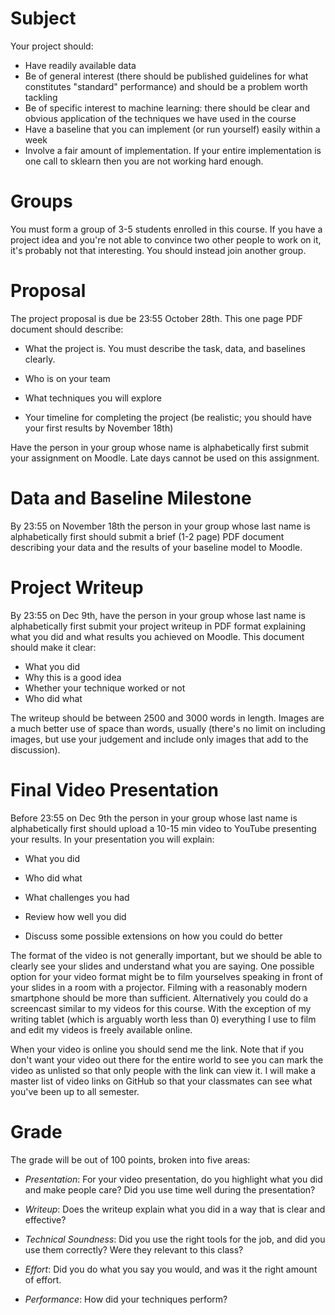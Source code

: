
Subject
==================

Your project should: 

* Have readily available data
* Be of general interest (there should be published guidelines for what constitutes "standard" performance) and should be a problem worth tackling
* Be of specific interest to machine learning: there should be clear and obvious application of the techniques we have used in the course
* Have a baseline that you can implement (or run yourself) easily within a week
* Involve a fair amount of implementation.  If your entire implementation is one call to sklearn then you are not working hard enough. 

Groups
==================

You must form a group of 3-5 students enrolled in this course.  If you have a project idea and you're not able to convince two other people to work on it, it's probably not that interesting.  You should instead join another group.  

Proposal
==================

The project proposal is due be 23:55 October 28th.  This one page PDF document
should describe:

* What the project is. You must describe the task, data, and baselines clearly.

* Who is on your team

* What techniques you will explore 

* Your timeline for completing the project (be realistic; you should
  have your first results by November 18th)

Have the person in your group whose name is alphabetically first
submit your assignment on Moodle.  Late days cannot be used on this
assignment. 

Data and Baseline Milestone 
============================

By 23:55 on November 18th the person in your group whose last name is alphabetically first should submit a brief (1-2 page) PDF document  describing your data and the results of your baseline model to Moodle. 

Project Writeup
======================

By 23:55 on Dec 9th, have the person in your group whose last name is alphabetically first submit your project writeup in PDF format  explaining what you did and what results you achieved on Moodle.  This document should make it clear:

* What you did
* Why this is a good idea
* Whether your technique worked or not
* Who did what

The writeup should be between 2500 and 3000 words in length. 
Images are a much better use of space than words, usually (there's no
limit on including images, but use your judgement and include only 
images that add to the discussion).

Final Video Presentation
========================

Before 23:55 on Dec 9th the person in your group whose last name is alphabetically first should upload a 10-15 min video to YouTube presenting your results.  In your presentation you will explain: 

* What you did

* Who did what

* What challenges you had

* Review how well you did 

* Discuss some possible extensions on how you could do better  

The format of the video is not generally important, but we should 
be able to clearly see your slides and understand what you are saying. 
One possible option for your video format might be to film yourselves speaking
in front of your slides in a room with a projector.  Filming with a 
reasonably modern smartphone should be more than sufficient.   Alternatively 
you could do a screencast similar to my videos for this course.  With the 
exception of my writing tablet (which is arguably worth less than 0) everything
I use to film and edit my videos is freely available online. 

When your video is online you should send me the link.  Note that if you don't want your video out there for the entire world to see you can mark the video as unlisted so that only people with the link can view it.  I will make a master list of video links on GitHub so that your classmates can see what you've been up to all semester. 


Grade
======================

The grade will be out of 100 points, broken into five areas:

* _Presentation_: For your video presentation, do you highlight what you did and make people care?  Did you use time well during the presentation?

* _Writeup_: Does the writeup explain what you did in a way that is clear and effective?

* _Technical Soundness_: Did you use the right tools for the job, and did you use them correctly?  Were they relevant to this class?

* _Effort_: Did you do what you say you would, and was it the right amount of effort.

* _Performance_: How did your techniques perform?
